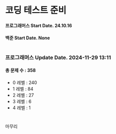 # 코딩 테스트 준비

#### 프로그래머스 Start Date. 24.10.16
#### 백준 Start Date. None

# 
### 프로그래머스 Update Date. 2024-11-29 13:11
#### 총 문제 수 : 358
- 0 레벨 : 240
- 1 레벨 : 84
- 2 레벨 : 27
- 3 레벨 : 6
- 4 레벨 : 1

# 
마무리

# 
